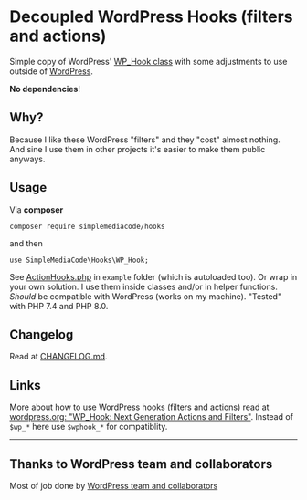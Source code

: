 # Decoupled WordPress Hooks (filters and actions)

Simple copy of WordPress' [WP_Hook class](https://github.com/WordPress/WordPress/blob/3cee52b3622cd6eab054db09074f220270a09243/wp-includes/class-wp-hook.php) with some adjustments to use outside of [WordPress](https://wordpress.org).

**No dependencies**!
## Why?

Because I like these WordPress "filters" and they "cost" almost nothing. And sine I use them in other projects it's easier to make them public anyways.

## Usage

Via **composer**

`composer require simplemediacode/hooks`

and then

`use SimpleMediaCode\Hooks\WP_Hook;`

See [ActionHooks.php](./example/ActionHooks.php) in `example` folder (which is autoloaded too). Or wrap in your own solution. 
I use them inside classes and/or in helper functions.
_Should_ be compatible with WordPress (works on my machine). "Tested" with PHP 7.4 and PHP 8.0.

## Changelog

Read at [CHANGELOG.md](./CHANGELOG.md).

## Links

More about how to use WordPress hooks (filters and actions) read at [wordpress.org: "WP_Hook: Next Generation Actions and Filters"](https://make.wordpress.org/core/2016/09/08/wp_hook-next-generation-actions-and-filters/). Instead of `$wp_*` here use `$wphook_*` for compatiblity.

---

## Thanks to WordPress team and collaborators

Most of job done by [WordPress team and collaborators](https://github.com/WordPress/WordPress)